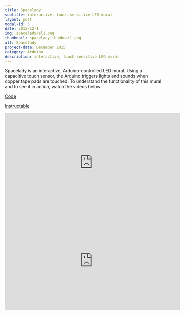 ```yaml
---
title: Spacelady
subtitle: interactive, touch-sensitive LED mural
layout: post
modal-id: 5
date: 2015-12-1
img: spacelady/sl1.png
thumbnail: spacelady-thumbnail.png
alt: Spacelady
project-date: December 2015
category: Arduino
description: interactive, touch-sensitive LED mural
---
```


Spacelady is an interactive, Arduino-controlled LED mural. Using a capacitive touch sensor, the Arduino triggers lights and sounds when copper tape pads are touched. To understand the functionality of this mural and to see it in action, watch the videos below.

[Code](https://github.com/jdeboi/Spacelady)

[Instructable](http://www.instructables.com/id/Interactive-Arduino-Mural/)

<div class="embed-responsive embed-responsive-16by9">
<iframe width="560" height="315" src="https://www.youtube.com/embed/kHBFIoMcDd8" frameborder="0" allow="autoplay; encrypted-media" allowfullscreen></iframe>
</div>

<div class="embed-responsive embed-responsive-16by9">
<iframe width="560" height="315" src="https://www.youtube.com/embed/wfxt3pCKU1w" frameborder="0" allow="autoplay; encrypted-media" allowfullscreen></iframe>
</div>
